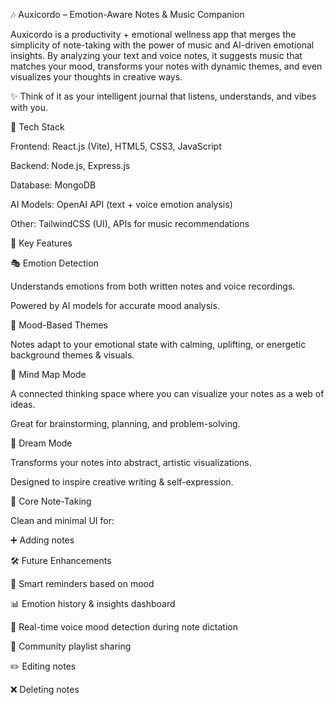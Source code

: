 🎶 Auxicordo – Emotion-Aware Notes & Music Companion

Auxicordo is a productivity + emotional wellness app that merges the simplicity of note-taking with the power of music and AI-driven emotional insights. By analyzing your text and voice notes, it suggests music that matches your mood, transforms your notes with dynamic themes, and even visualizes your thoughts in creative ways.

✨ Think of it as your intelligent journal that listens, understands, and vibes with you.



🚀 Tech Stack

Frontend: React.js (Vite), HTML5, CSS3, JavaScript

Backend: Node.js, Express.js

Database: MongoDB

AI Models: OpenAI API (text + voice emotion analysis)

Other: TailwindCSS (UI), APIs for music recommendations



🌟 Key Features

🎭 Emotion Detection

Understands emotions from both written notes and voice recordings.

Powered by AI models for accurate mood analysis.

🎨 Mood-Based Themes

Notes adapt to your emotional state with calming, uplifting, or energetic background themes & visuals.

🧠 Mind Map Mode

A connected thinking space where you can visualize your notes as a web of ideas.

Great for brainstorming, planning, and problem-solving.

🌌 Dream Mode

Transforms your notes into abstract, artistic visualizations.

Designed to inspire creative writing & self-expression.

📝 Core Note-Taking

Clean and minimal UI for:

➕ Adding notes



🛠️ Future Enhancements

🔔 Smart reminders based on mood

📊 Emotion history & insights dashboard

🎤 Real-time voice mood detection during note dictation

🤝 Community playlist sharing

✏️ Editing notes

❌ Deleting notes
